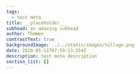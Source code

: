 ```yaml
---
tags:
  - test meta
title: __placeholder__
subhead: an amazing subhead
author: TheWen
contrastText: true
backgroundImage: ../../static/images/village.png
date: 2020-05-11T07:59:13.554Z
description: test meta description
section_list: []
---
```

